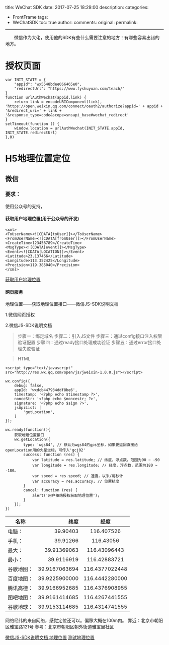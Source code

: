 ﻿title: WeChat SDK
date: 2017-07-25 18:29:00
description: 
categories:
- FrontFrame
tags:
- WeChatSDK
toc: true
author:
comments:
original:
permalink: 
---
　　微信作为大佬，使用他的SDK有些什么需要注意的地方！有哪些容易出错的地方。
<!-- more -->

# 授权页面

```
var INIT_STATE = {
	"appId": "wx5548bdee066465e0",
	"redirectUrl": "https://www.fyshuyuan.com/teach/"
}
function urlAuthWechat(appid,link) {
	return link = encodeURIComponent(link), 'https://open.weixin.qq.com/connect/oauth2/authorize?appid=' + appid + '&redirect_uri=' + link + '&response_type=code&scope=snsapi_base#wechat_redirect'
}
setTimeout(function () {
	window.location = urlAuthWechat(INIT_STATE.appId, INIT_STATE.redirectUrl)
},0)
```

# H5地理位置定位

## 微信

### 要求：
使用公众号的支持，

#### 获取用户地理位置(用于公众号的开发)

```
<xml>
<ToUserName><![CDATA[toUser]]></ToUserName>
<FromUserName><![CDATA[fromUser]]></FromUserName>
<CreateTime>123456789</CreateTime>
<MsgType><![CDATA[event]]></MsgType>
<Event><![CDATA[LOCATION]]></Event>
<Latitude>23.137466</Latitude>
<Longitude>113.352425</Longitude>
<Precision>119.385040</Precision>
</xml>
```
[获取用户地理位置](https://mp.weixin.qq.com/wiki?t=resource/res_main&id=mp1421140841&token=&lang=zh_CN "")

#### 网页服务
地理位置——获取地理位置接口——微信JS-SDK说明文档

1.微信网页授权

2.微信JS-SDK说明文档
>步骤一：绑定域名
步骤二：引入JS文件
步骤三：通过config接口注入权限验证配置
步骤四：通过ready接口处理成功验证
步骤五：通过error接口处理失败验证


>HTML

```
<script type="text/javascript" src="http://res.wx.qq.com/open/js/jweixin-1.0.0.js"></script>

wx.config({
    debug: false,
    appId: 'wxdcb447934ddf8be6',
    timestamp: '<?php echo $timestamp ?>',
    nonceStr: '<?php echo $noncestr; ?>',
    signature: '<?php echo $sign ?>',
    jsApiList: [
        'getLocation',
    ]
});

wx.ready(function(){
	获取地理位置接口
	wx.getLocation({
	    type: 'wgs84', // 默认为wgs84的gps坐标，如果要返回直接给openLocation用的火星坐标，可传入'gcj02'
	    success: function (res) {
	        var latitude = res.latitude; // 纬度，浮点数，范围为90 ~ -90
	        var longitude = res.longitude; // 经度，浮点数，范围为180 ~ -180。
	        var speed = res.speed; // 速度，以米/每秒计
	        var accuracy = res.accuracy; // 位置精度
	    }
	    cancel: function (res) {
			alert('用户拒绝授权获取地理位置');
	    }
	});
})
```

| 名称        | 纬度   |  经度  |
| --------   | -----:  | :----:  |
| 电脑：    | 39.90403      | 116.407526      |
| 手机：    | 39.91266      | 116.43056       |
| 最大：    | 39.91369063   | 116.43096443    |
| 最小：    | 39.9116919    | 116.42883721    |
| 谷歌地图：| 39.9167063694 | 116.4377022448  |
| 百度地图：| 39.9225900000 | 116.4442280000  |
| 腾讯高德：| 39.9166952685 | 116.4376908955  |
| 图吧地图：| 39.9161414685 | 116.4267441555  |
| 谷歌地球：| 39.9153114685 | 116.4314741555  |

网络经纬的来自网络，感觉定位还可以。偏移大概在100m内。
靠近：北京市朝阳区雅宝路121号
参考：北京市朝阳区朝外街道雅宝里社区

[微信JS-SDK说明文档 地理位置](https://mp.weixin.qq.com/wiki?t=resource/res_main&id=mp1421141115&token=&lang=zh_CN "")
[测试地理位置](http://203.195.235.76/jssdk/#menu-location "")


